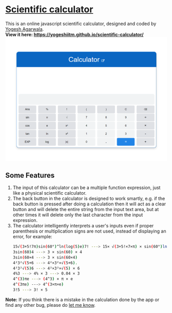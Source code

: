 # [Scientific calculator](https://yogeshiitm.github.io/scientific-calculator/)
This is an online javascript scientific calculator, designed and coded by [Yogesh Agarwala](http://yogeshiitm.github.io/).\
**View it here: https://yogeshiitm.github.io/scientific-calculator/**
![Scientific calculator](images/calculator.png)

## Some Features
1. The input of this calculator can be a multiple function expression, just like a physical scientific calculator.  
2. The back button in the calculator is designed to work smartly, e.g. if the back button is pressed after doing a calculation then it will act as a clear button and will delete the entire string from the input text area, but at other times it will delete only the last character from the input expression. 
3. The calculator intelligently interprets a user's inputs even if proper parenthesis or multiplication signs are not used, instead of displaying an error, for example:
    ```sh
    15√(3+5!7π)sin(60°)^ln(log(5)e)7! ---> 15× √(3+5!×7×π) × sin(60°)ln(log(5)×e) × 7!
    3sin(60)4 ---> 3 × sin(60) × 4
    3sin(60×4 ---> 3 × sin(60×4)
    4²3²√(5+6 ---> 4²×3²×√(5+6).
    4²3²√(5)6 ---> 4²×3²×√(5) × 6
    4%3 ---> 4% × 3 ---> 0.04 × 3
    4^(3)πe ---> (4^3) × π × e
    4^(3πe) ---> 4^(3×π×e)
    3!5 ---> 3! × 5
    ```
    
**Note:** 
If you think there is a mistake in the calculation done by the app or find any other bug, please do [let me know](https://yogeshiitm.github.io/about).
